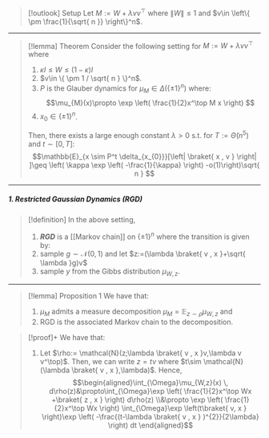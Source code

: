 > [!outlook] Setup
> Let $M:= W+\lambda vv^\top$ where $\left\| W \right\|\leq 1$ and $v\in \left\{  \pm \frac{1}{\sqrt{ n }}  \right\}^n$. 
---
> [!lemma] Theorem
> Consider the following setting for $M:= W + \lambda vv^\top$ where
> 1. $\kappa I \leq W \leq (1-\kappa)I$
> 2. $v\in \{ \pm 1 / \sqrt{ n } \}^n$. 
> 3. $P$ is the Glauber dynamics for $\mu_{M}\in \Delta(\{ \pm 1 \}^n)$ where: $$\mu_{M}(x)\propto \exp \left( \frac{1}{2}x^\top M x \right) $$
> 4. $x_{0}\in \{ \pm 1 \}^n$.
> 
> Then, there exists a large enough constant $\lambda > 0$ s.t. for $T:= \tilde{ \Theta}(n^5)$ and $t\sim[0,T]$: $$\mathbb{E}_{x \sim P^t \delta_{x_{0}}}[\left| \braket{ x , v }  \right| ]\geq \left( \kappa \exp \left( -\frac{1}{\kappa} \right)  -o(1)\right)\sqrt{ n } $$

---
##### 1. Restricted Gaussian Dynamics (RGD)
> [!definition]
> In the above setting, 
> 1. ***RGD*** is a [[Markov chain]] on $\{ \pm 1 \}^n$ where the transition is given by:
> 	1. sample $g\sim \mathcal{N}(0,1)$ and let $z:=(\lambda \braket{ v , x }+\sqrt{ \lambda }g)v$
> 	2. sample $y$ from the Gibbs distribution $\mu_{W,z}$. 
---
> [!lemma] Proposition 1
> We have that: 
> 1. $\mu_{M}$ admits a measure decomposition $\mu_{M}=\mathbb{E}_{z\sim \rho}\mu_{W,z}$ and
> 2. RGD is the associated Markov chain to the decomposition.

> [!proof]+
> We have that:
> 1. Let $\rho:= \mathcal{N}(z;\lambda \braket{ v , x }v,\lambda v v^\top)$. Then, we can write $z=tv$ where $t\sim \mathcal{N}(\lambda \braket{ v , x },\lambda)$. Hence,$$\begin{aligned}\int_{\Omega}\mu_{W,z}(x)  \, d\rho(z)&\propto\int_{\Omega}\exp \left( \frac{1}{2}x^\top Wx +\braket{ z , x }  \right)   d\rho(z) \\&\propto \exp \left( \frac{1}{2}x^\top Wx \right) \int_{\Omega}\exp \left(t\braket{ v, x }  \right)\exp \left( -\frac{(t-\lambda \braket{ v , x } )^{2}}{2\lambda} \right)   dt \end{aligned}$$